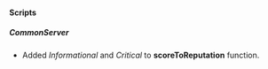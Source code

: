 
#### Scripts

##### CommonServer

- Added *Informational* and *Critical* to **scoreToReputation** function.

